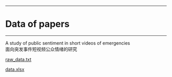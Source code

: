 ***
# Data of papers


***
A study of public sentiment in short videos of emergencies  
面向突发事件短视频公众情绪的研究

[raw_data.txt](A%20study%20of%20public%20sentiment%20in%20short%20videos%20of%20emergencies%2Fraw_data.txt)

[data.xlsx](A%20study%20of%20public%20sentiment%20in%20short%20videos%20of%20emergencies%2Fdata.xlsx)